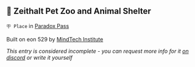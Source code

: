 ## 🦁 Zeithalt Pet Zoo and Animal Shelter

`🪧 Place` in [Paradox Pass](<https://zeithalt.github.io/r/paradox_pass.html>)

Built on eon 529 by [MindTech Institute](<https://zeithalt.github.io/r/mindtech_institute.html>)

_This entry is considered incomplete - you can request more info for it [on discord](<https://discord.com/channels/562910943848169472/1173922660489633802>) or write it yourself_

